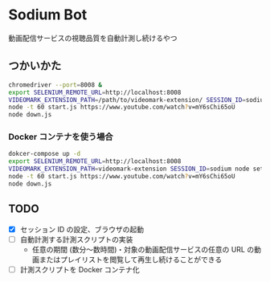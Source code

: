 # Sodium Bot

動画配信サービスの視聴品質を自動計測し続けるやつ

## つかいかた

```sh
chromedriver --port=8008 &
export SELENIUM_REMOTE_URL=http://localhost:8008
VIDEOMARK_EXTENSION_PATH=/path/to/videomark-extension/ SESSION_ID=sodium node setup.js
node -t 60 start.js https://www.youtube.com/watch?v=mY6sChi65oU
node down.js
```

### Docker コンテナを使う場合

```sh
dokcer-compose up -d
export SELENIUM_REMOTE_URL=http://localhost:8008
VIDEOMARK_EXTENSION_PATH=videomark-extension SESSION_ID=sodium node setup.js
node -t 60 start.js https://www.youtube.com/watch?v=mY6sChi65oU
node down.js
```

## TODO

- [x] セッション ID の設定、ブラウザの起動
- [ ] 自動計測する計測スクリプトの実装
  - 任意の期間 (数分〜数時間)・対象の動画配信サービスの任意の URL の動画またはプレイリストを閲覧して再生し続けることができる
- [ ] 計測スクリプトを Docker コンテナ化
